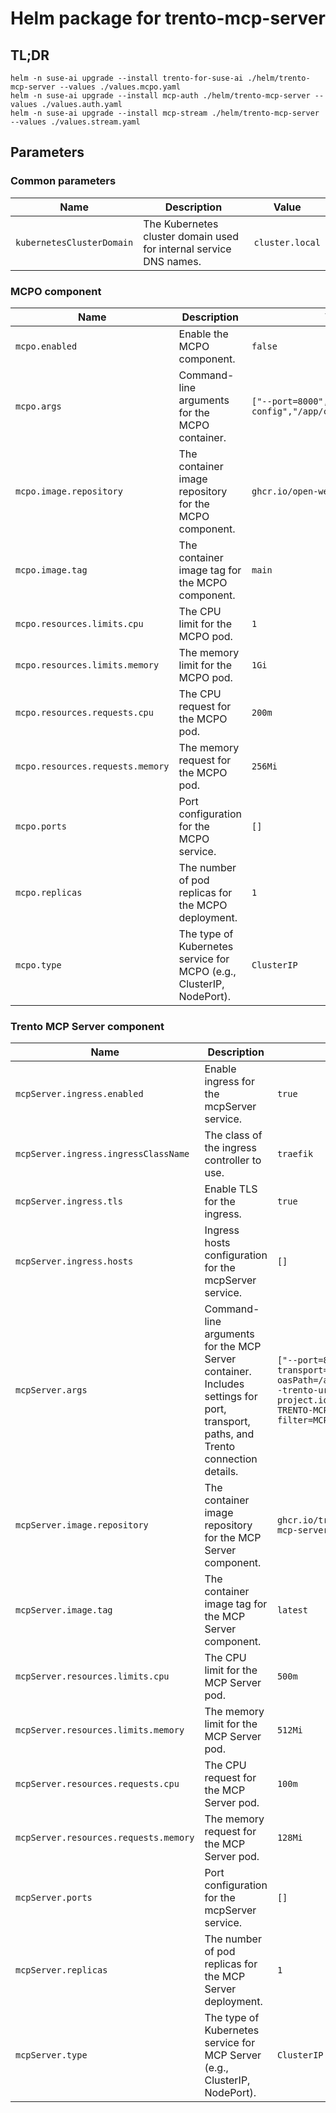 <!--
  ~ Copyright 2025 SUSE LLC
  ~ SPDX-License-Identifier: Apache-2.0
-->

# Helm package for trento-mcp-server

<!-- This readme has been created with this tool: https://github.com/bitnami/readme-generator-for-helm
    > node "../readme-generator-for-helm/bin/index.js" -v ./helm/trento-mcp-server/values.yaml -r ./helm/trento-mcp-server/README.md -s ./helm/trento-mcp-server/values.schema.json
-->

## TL;DR

```console
helm -n suse-ai upgrade --install trento-for-suse-ai ./helm/trento-mcp-server --values ./values.mcpo.yaml
helm -n suse-ai upgrade --install mcp-auth ./helm/trento-mcp-server --values ./values.auth.yaml
helm -n suse-ai upgrade --install mcp-stream ./helm/trento-mcp-server --values ./values.stream.yaml
```

## Parameters

### Common parameters

| Name                      | Description                                                        | Value           |
| ------------------------- | ------------------------------------------------------------------ | --------------- |
| `kubernetesClusterDomain` | The Kubernetes cluster domain used for internal service DNS names. | `cluster.local` |

### MCPO component

| Name                             | Description                                                          | Value                                                  |
| -------------------------------- | -------------------------------------------------------------------- | ------------------------------------------------------ |
| `mcpo.enabled`                   | Enable the MCPO component.                                           | `false`                                                |
| `mcpo.args`                      | Command-line arguments for the MCPO container.                       | `["--port=8000","--config","/app/config/config.json"]` |
| `mcpo.image.repository`          | The container image repository for the MCPO component.               | `ghcr.io/open-webui/mcpo`                              |
| `mcpo.image.tag`                 | The container image tag for the MCPO component.                      | `main`                                                 |
| `mcpo.resources.limits.cpu`      | The CPU limit for the MCPO pod.                                      | `1`                                                    |
| `mcpo.resources.limits.memory`   | The memory limit for the MCPO pod.                                   | `1Gi`                                                  |
| `mcpo.resources.requests.cpu`    | The CPU request for the MCPO pod.                                    | `200m`                                                 |
| `mcpo.resources.requests.memory` | The memory request for the MCPO pod.                                 | `256Mi`                                                |
| `mcpo.ports`                     | Port configuration for the MCPO service.                             | `[]`                                                   |
| `mcpo.replicas`                  | The number of pod replicas for the MCPO deployment.                  | `1`                                                    |
| `mcpo.type`                      | The type of Kubernetes service for MCPO (e.g., ClusterIP, NodePort). | `ClusterIP`                                            |

### Trento MCP Server component

| Name                                  | Description                                                                                                                       | Value                                                                                                                                                                                   |
| ------------------------------------- | --------------------------------------------------------------------------------------------------------------------------------- | --------------------------------------------------------------------------------------------------------------------------------------------------------------------------------------- |
| `mcpServer.ingress.enabled`           | Enable ingress for the mcpServer service.                                                                                         | `true`                                                                                                                                                                                  |
| `mcpServer.ingress.ingressClassName`  | The class of the ingress controller to use.                                                                                       | `traefik`                                                                                                                                                                               |
| `mcpServer.ingress.tls`               | Enable TLS for the ingress.                                                                                                       | `true`                                                                                                                                                                                  |
| `mcpServer.ingress.hosts`             | Ingress hosts configuration for the mcpServer service.                                                                            | `[]`                                                                                                                                                                                    |
| `mcpServer.args`                      | Command-line arguments for the MCP Server container. Includes settings for port, transport, paths, and Trento connection details. | `["--port=8080","--transport=sse","--oasPath=/app/api/openapi.json","--trento-url=https://demo.trento-project.io","--header-name=X-TRENTO-MCP-APIKEY","--tag-filter=MCP","--verbosity=info"]` |
| `mcpServer.image.repository`          | The container image repository for the MCP Server component.                                                                      | `ghcr.io/trento-project/trento-mcp-server`                                                                                                                                              |
| `mcpServer.image.tag`                 | The container image tag for the MCP Server component.                                                                             | `latest`                                                                                                                                                                                |
| `mcpServer.resources.limits.cpu`      | The CPU limit for the MCP Server pod.                                                                                             | `500m`                                                                                                                                                                                  |
| `mcpServer.resources.limits.memory`   | The memory limit for the MCP Server pod.                                                                                          | `512Mi`                                                                                                                                                                                 |
| `mcpServer.resources.requests.cpu`    | The CPU request for the MCP Server pod.                                                                                           | `100m`                                                                                                                                                                                  |
| `mcpServer.resources.requests.memory` | The memory request for the MCP Server pod.                                                                                        | `128Mi`                                                                                                                                                                                 |
| `mcpServer.ports`                     | Port configuration for the mcpServer service.                                                                                     | `[]`                                                                                                                                                                                    |
| `mcpServer.replicas`                  | The number of pod replicas for the MCP Server deployment.                                                                         | `1`                                                                                                                                                                                     |
| `mcpServer.type`                      | The type of Kubernetes service for MCP Server (e.g., ClusterIP, NodePort).                                                        | `ClusterIP`                                                                                                                                                                             |
